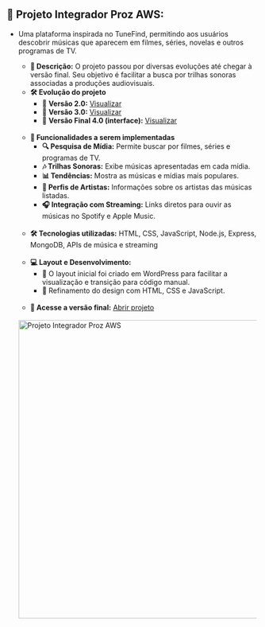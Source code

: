 <h2><strong>🎵 Projeto Integrador Proz AWS:</strong></h2>
<ul>
  <li>
    <p>Uma plataforma inspirada no TuneFind, permitindo aos usuários descobrir músicas que aparecem em filmes, séries, novelas e outros programas de TV.</p>
    <ul>
      <li><strong>📌 Descrição:</strong> O projeto passou por diversas evoluções até chegar à versão final. Seu objetivo é facilitar a busca por trilhas sonoras associadas a produções audiovisuais.</li>
      <li>
        <strong>🛠️ Evolução do projeto</strong>
        <ul>
          <li>📌 <strong>Versão 2.0:</strong> <a href="https://levyherc.github.io/Projeto-Integrador-Proz-AWS/3-Integrador-2.0/index.html" target="_blank" rel="noopener noreferrer">Visualizar</a></li>
          <li>📌 <strong>Versão 3.0:</strong> <a href="https://levyherc.github.io/Projeto-Integrador-Proz-AWS/4-Integrador-3.0/index.html" target="_blank" rel="noopener noreferrer">Visualizar</a></li>
          <li>🚀 <strong>Versão Final 4.0 (interface):</strong> <a href="https://levyherc.github.io/Projeto-Integrador-Proz-AWS/5-integrador-4.0-projeto-final/index.html" target="_blank" rel="noopener noreferrer">Visualizar</a></li>
        </ul>
        <br>
      </li>
      <li>
        <strong>🚀 Funcionalidades a serem implementadas</strong>
        <ul>
          <li><strong>🔍 Pesquisa de Mídia:</strong> Permite buscar por filmes, séries e programas de TV.</li>
          <li><strong>🎶 Trilhas Sonoras:</strong> Exibe músicas apresentadas em cada mídia.</li>
          <li><strong>📊 Tendências:</strong> Mostra as músicas e mídias mais populares.</li>
          <li><strong>🎤 Perfis de Artistas:</strong> Informações sobre os artistas das músicas listadas.</li>
          <li><strong>🎧 Integração com Streaming:</strong> Links diretos para ouvir as músicas no Spotify e Apple Music.</li>
        </ul>
        <br>
      </li>
      <li><strong>🛠️ Tecnologias utilizadas:</strong> HTML, CSS, JavaScript, Node.js, Express, MongoDB, APIs de música e streaming</li>
      <br>
      <li>
        <strong>💻 Layout e Desenvolvimento:</strong>
        <ul>
          <li>🔹 O layout inicial foi criado em WordPress para facilitar a visualização e transição para código manual.</li>
          <li>🔹 Refinamento do design com HTML, CSS e JavaScript.</li>
        </ul>
        <br>
      </li>
      <li><strong>🔗 Acesse a versão final:</strong> <a href="https://levyherc.github.io/Projeto-Integrador-Proz-AWS/5-integrador-4.0-projeto-final/index.html" target="_blank" rel="noopener noreferrer">Abrir projeto</a></li>
    </ul>
    <br>
  </li>
  <img src="https://github.com/user-attachments/assets/5ba35b1f-62b0-4e5f-b248-43c9814d0fcc" alt="Projeto Integrador Proz AWS" width="600">
</ul>
<br>
